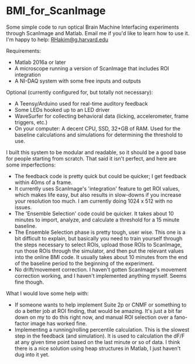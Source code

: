 # BMI_for_ScanImage
Some simple code to run optical Brain Machine Interfacing experiments through ScanImage and Matlab.
Email me if you'd like to learn how to use it. I'm happy to help: RHakim@g.harvard.edu

Requirements:
- Matlab 2016a or later
- A microscope running a version of ScanImage that includes ROI integration
- A NI-DAQ system with some free inputs and outputs

Optional (currently configured for, but totally not necessary):
- A Teensy/Arduino used for real-time auditory feedback
- Some LEDs hooked up to an LED driver
- WaveSurfer for collecting behavioral data (licking, accelerometer, frame triggers, etc.)
- On your computer: A decent CPU, SSD, 32+GB of RAM. Used for the baseline calculations and simulations for determining the threshold to use.

I built this system to be modular and readable, so it should be a good base for people starting from scratch. That said it isn't perfect, and here are some imperfections:
- The feedback code is pretty quick but could be quicker; I get feedback within 40ms of a frame.
- It currently uses ScanImage's 'integration' feature to get ROI values, which makes life easy, but also results in slow-downs if you increase your resolution too much. I am currently doing 1024 x 512 with no issues.
- The 'Ensemble Selection' code could be quicker. It takes about 10 minutes to import, analyze, and calculate a threshold for a 15 minute baseline.
- The Ensemble Selection phase is pretty tough, user wise. This one is a bit difficult to explain, but basically you need to train yourself through the steps necessary to select ROIs, upload those ROIs to ScanImage, run those ROIs through the simulator, and then put the relevant values into the online BMI code. It usually takes about 10 minutes from the end of the baseline period to the beginning of the experiment.
- No drift/movement correction. I haven't gotten ScanImage's movement correction working, and I haven't implemented anything myself. Seems fine though.

What I would love some help with:
- If someone wants to help implement Suite 2p or CNMF or something to do a better job at ROI finding, that would be amazing. It's just a bit far down on my to do this right now, and manual ROI selection over a fano-factor image has worked fine.
- Implementing a running/rolling percentile calculation. This is the slowest step in the feedback (and simulation). It is used to calculation the dF/F at any given time point based on the last minute or so of data. I think there is a nice solution using heap structures in Matlab, I just haven't dug into it yet.
